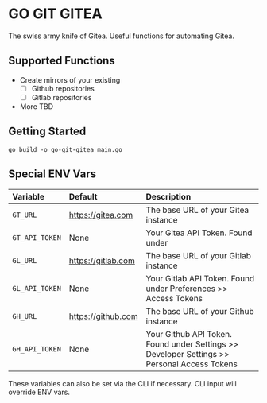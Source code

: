 # GO GIT GITEA

The swiss army knife of Gitea. Useful functions for automating Gitea.

## Supported Functions

- Create mirrors of your existing
  - [ ] Github repositories
  - [ ] Gitlab repositories

- More TBD

## Getting Started

```
go build -o go-git-gitea main.go
```

## Special ENV Vars

| Variable | Default | Description |
| :------- | :------ | :---------- |
| `GT_URL` | https://gitea.com | The base URL of your Gitea instance
| `GT_API_TOKEN` | None | Your Gitea API Token. Found under 
| `GL_URL` | https://gitlab.com | The base URL of your Gitlab instance
| `GL_API_TOKEN` | None | Your Gitlab API Token. Found under Preferences >> Access Tokens
| `GH_URL` | https://github.com | The base URL of your Github instance
| `GH_API_TOKEN` | None | Your Github API Token. Found under Settings >> Developer Settings >> Personal Access Tokens

These variables can also be set via the CLI if necessary. CLI input will override ENV vars.
